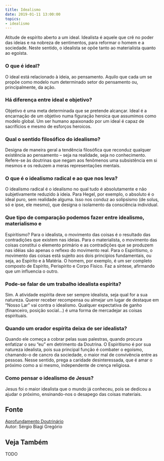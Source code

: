 ```yaml
---
title: Idealismo
date: 2019-01-11 13:00:00
topics: 
- idealismo 
---
```


Atitude de espírito aberto a um ideal. Idealista é aquele que crê no poder das
ideias e na nobreza de sentimentos, para reformar o homem e a sociedade. Neste
sentido, o idealista se opõe tanto ao materialista quanto ao egoísta.

### O que é ideal?
O ideal está relacionado à ideia, ao pensamento. Aquilo que cada um se
propõe como modelo num determinado setor do pensamento ou,
principalmente, da ação.

### Há diferença entre ideal e objetivo?
Objetivo é uma meta determinada que se pretende alcançar. Ideal é a
encarnação de um objetivo numa figuração heroica que assumimos como
modelo global. Um ser humano apaixonado por um ideal é capaz de
sacrifícios e mesmo de esforços heroicos.

### Qual o sentido filosófico do idealismo?
Designa de maneira geral a tendência filosófica que reconduz qualquer
existência ao pensamento – seja na realidade, seja no conhecimento.
Refere-se às doutrinas que negam aos fenômenos uma subsistência em si
mesmos e os reduzem a meras representações mentais.

### O que é o idealismo radical e ao que nos leva?
O idealismo radical é o idealismo no qual tudo é absolutamente e não
subjetivamente reduzido à ideia. Para Hegel, por exemplo, o absoluto é o
ideal puro, sem realidade alguma. Isso nos conduz ao solipsismo (de
solus, só e ipse, ele mesmo), que designa o isolamento da
consciência individual.

### Que tipo de comparação podemos fazer entre idealismo, materialismo e
Espiritismo?
Para o idealista, o movimento das coisas é o resultado das
contradições que existem nas ideias. Para o materialista, o
movimento das coisas constitui o elemento primário e as contradições que
se produzem nas idéias são apenas o reflexo do movimento real. Para o
Espiritismo, o movimento das coisas está sujeito aos dois princípios
fundamentais, ou seja, ao Espírito e à Matéria. O homem, por exemplo, é
um ser completo composto de Espírito, Perispírito e Corpo Físico. Faz a
síntese, afirmando que um influencia o outro.

### Pode-se falar de um trabalho idealista espírita?
Sim. A atividade espírita deve ser sempre idealista, seja qual for a sua
natureza. Querer receber recompensa ou almejar um lugar de destaque em
“Nosso Lar” vai contra o idealismo. Qualquer expectativa de ganho
(financeiro, posição social...) é uma forma de mercadejar as coisas
espirituais.

### Quando um orador espírita deixa de ser idealista?
Quando ele começa a cobrar pelas suas palestras, quando procura
enfatizar o seu “eu” em detrimento da Doutrina. O Espiritismo é por sua
natureza idealista, pois sua principal função é combater o egoísmo,
chamando-o de cancro da sociedade, o maior mal de convivência entre as
pessoas. Nesse sentido, prega a caridade desinteressada, que é amar o
próximo como a si mesmo, independente de crença religiosa.

### Como pensar o idealismo de Jesus?
Jesus foi o maior idealista que o mundo já conheceu, pois se dedicou a
ajudar o próximo, ensinando-nos o desapego das coisas materiais.


## Fonte
[Aprofundamento Doutrinário](https://sites.google.com/view/aprofundamentodoutrinario/idealismo-e-espiritismo)  
Autor: Sérgio Biagi Gregório



## Veja Também
TODO


